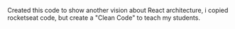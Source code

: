 Created this code to show another vision about React architecture, i copied rocketseat code, but create a "Clean Code" to teach my students.